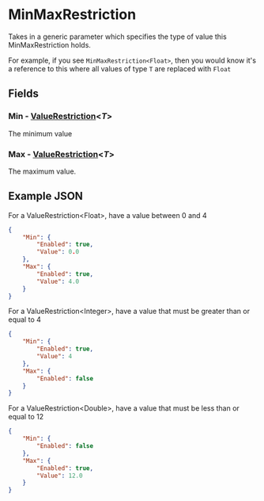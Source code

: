 # MinMaxRestriction
Takes in a generic parameter which specifies the type of value this MinMaxRestriction holds.

For example, if you see `MinMaxRestriction<Float>`, then you would know it's a reference to this where all values of type `T` are replaced with `Float`

## Fields

### Min - [ValueRestriction](ValueRestriction.md)&lt;*T*&gt;
The minimum value

### Max - [ValueRestriction](ValueRestriction.md)&lt;*T*&gt;
The maximum value.

## Example JSON
For a ValueRestriction&lt;Float&gt;, have a value between 0 and 4
```json
{
    "Min": {
        "Enabled": true,
        "Value": 0.0
    },
    "Max": {
        "Enabled": true,
        "Value": 4.0
    }
}
```

For a ValueRestriction&lt;Integer&gt;, have a value that must be greater than or equal to 4
```json
{
    "Min": {
        "Enabled": true,
        "Value": 4
    },
    "Max": {
        "Enabled": false
    }
}
```

For a ValueRestriction&lt;Double&gt;, have a value that must be less than or equal to 12
```json
{
    "Min": {
        "Enabled": false
    },
    "Max": {
        "Enabled": true,
        "Value": 12.0
    }
}
```